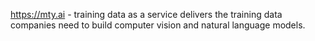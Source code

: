 https://mty.ai - training data as a service delivers the training data companies need to build computer vision and natural language models.
